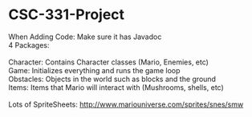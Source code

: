 # CSC-331-Project
When Adding Code: Make sure it has Javadoc<br/>
4 Packages:
<br/>
  <br/>Character: Contains Character classes (Mario, Enemies, etc)
  <br/>Game: Initializes everything and runs the game loop
  <br/>Obstacles: Objects in the world such as blocks and the ground
  <br/>Items: Items that Mario will interact with (Mushrooms, shells, etc)
  <br/> <br/>Lots of SpriteSheets: http://www.mariouniverse.com/sprites/snes/smw
